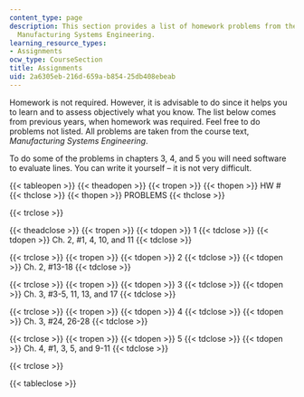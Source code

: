 ```yaml
---
content_type: page
description: This section provides a list of homework problems from the course text,
  Manufacturing Systems Engineering.
learning_resource_types:
- Assignments
ocw_type: CourseSection
title: Assignments
uid: 2a6305eb-216d-659a-b854-25db408ebeab
---
```


Homework is not required. However, it is advisable to do since it helps you to learn and to assess objectively what you know. The list below comes from previous years, when homework was required. Feel free to do problems not listed. All problems are taken from the course text, _Manufacturing Systems Engineering_.

To do some of the problems in chapters 3, 4, and 5 you will need software to evaluate lines. You can write it yourself – it is not very difficult.

{{< tableopen >}}
{{< theadopen >}}
{{< tropen >}}
{{< thopen >}}
HW #
{{< thclose >}}
{{< thopen >}}
PROBLEMS
{{< thclose >}}

{{< trclose >}}

{{< theadclose >}}
{{< tropen >}}
{{< tdopen >}}
1
{{< tdclose >}}
{{< tdopen >}}
Ch. 2, #1, 4, 10, and 11
{{< tdclose >}}

{{< trclose >}}
{{< tropen >}}
{{< tdopen >}}
2
{{< tdclose >}}
{{< tdopen >}}
Ch. 2, #13-18
{{< tdclose >}}

{{< trclose >}}
{{< tropen >}}
{{< tdopen >}}
3
{{< tdclose >}}
{{< tdopen >}}
Ch. 3, #3-5, 11, 13, and 17
{{< tdclose >}}

{{< trclose >}}
{{< tropen >}}
{{< tdopen >}}
4
{{< tdclose >}}
{{< tdopen >}}
Ch. 3, #24, 26-28
{{< tdclose >}}

{{< trclose >}}
{{< tropen >}}
{{< tdopen >}}
5
{{< tdclose >}}
{{< tdopen >}}
Ch. 4, #1, 3, 5, and 9-11
{{< tdclose >}}

{{< trclose >}}

{{< tableclose >}}